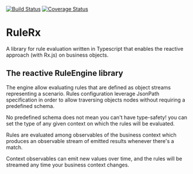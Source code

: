 [![Build Status](https://travis-ci.org/yuxblank/RuleRX.svg?branch=master)](https://travis-ci.org/yuxblank/RuleRX)
[![Coverage Status](https://coveralls.io/repos/github/yuxblank/RuleRX/badge.svg?branch=master)](https://coveralls.io/github/yuxblank/RuleRX?branch=master)

# RuleRx
A library for rule evaluation written in Typescript that enables the reactive 
approach (with Rx.js) on business objects.

## The reactive RuleEngine library

The engine allow evaluating rules that are defined as object streams representing a 
scenario.
Rules configuration leverage JsonPath specification in order to allow traversing objects
nodes without requiring a predefined schema.

No predefined schema does not mean you can't have type-safety!  you can set the type
of any given context on which the rules will be evaluated.

Rules are evaluated among observables of the business context which produces an 
observable stream of emitted results whenever there's a match.

Context observables can emit new values over time, and the rules will be streamed any
time your business context changes.



